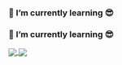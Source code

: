 ### 🌱 I’m currently learning 😎

### 🌱 I’m currently learning 😎

<a href="https://github.com/anuraghazra/github-readme-stats">
<img align="center" src="https://github-readme-stats.vercel.app/api?username=gasb150&show_icons=true&theme=ayu-mirage">
</a>

<a href="https://github.com/anuraghazra/github-readme-stats">
<img align="center" src="https://github-readme-stats.vercel.app/api/top-langs/?username=gasb150&langs_count=10&theme=ayu-mirage">
</a>

<!--
**gasb150/gasb150** is a ✨ _special_ ✨ repository because its `README.md` (this file) appears on your GitHub profile.

Here are some ideas to get you started:

- 🔭 I’m currently working on ...
-
- 👯 I’m looking to collaborate on ...
- 🤔 I’m looking for help with ...
- 💬 Ask me about ...
- 📫 How to reach me: ...
- 😄 Pronouns: ...
- ⚡ Fun fact: ...
  -->
